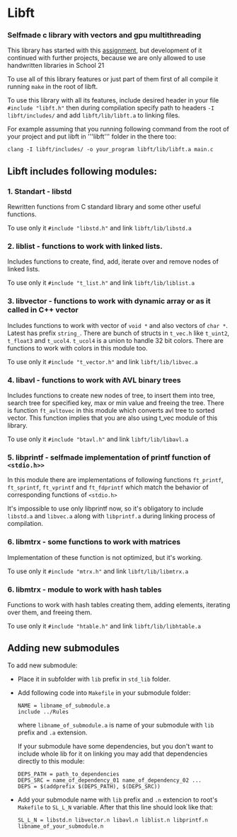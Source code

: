 # Libft
### Selfmade c library with vectors and gpu multithreading
This library has started with this [assignment](/subject/libft.en.pdf), but development of it continued with further projects, because we are only allowed to use handwritten libraries in School 21

To use all of this library features or just part of them first of all compile it running ```make``` in the root of libft.

To use this library with all its features, include desired header in your file ```#include "libft.h"``` then during compilation specify path to headers ```-I libft/includes/``` and add ```libft/lib/libft.a``` to linking files.

For example assuming that you running following command from the root of your project and put libft in '''libft''' folder in the there too:

```clang -I libft/includes/ -o your_program libft/lib/libft.a main.c```

## Libft includes following modules:
### 1. **Standart** - libstd
Rewritten functions from C standard library and some other useful functions. 

To use only it ```#include "libstd.h"``` and link ```libft/lib/libstd.a```

### 2. liblist - functions to work with linked lists.

Includes functions to create, find, add, iterate over and remove nodes of linked lists.

To use only it ```#include "t_list.h"``` and link ```libft/lib/liblist.a```

### 3. libvector - functions to work with dynamic array or as it called in C++ vector

Includes functions to work with vector of ```void *``` and also vectors of ```char *```. Latest has prefix ```string_```.
There are bunch of structs in ```t_vec.h``` like ```t_uint2```, ```t_float3``` and ```t_ucol4```.
```t_ucol4``` is a union to handle 32 bit colors. There are functions to work with colors in this module too.

To use only it ```#include "t_vector.h"``` and link ```libft/lib/libvec.a```

### 4. libavl - functions to work with AVL binary trees

Includes functions to create new nodes of tree, to insert them into tree, search tree for specified key, max or min value
and freeing the tree. There is function ```ft_avltovec``` in this module which converts avl tree to sorted vector. This function implies that you are also using t_vec module of this library.

To use only it ```#include "btavl.h"``` and link ```libft/lib/libavl.a```

### 5. libprintf - selfmade implementation of printf function of ```<stdio.h>>```

In this module there are implementations of following functions ```ft_printf```, ```ft_sprintf```, ```ft_vprintf``` and ```ft_fdprintf``` which match the behavior of corresponding functions of ```<stdio.h>```

It's impossible to use only libprintf now, so it's obligatory to include ```libstd.a``` and ```libvec.a``` along with ``libprintf.a`` during linking process of compilation.

### 6. libmtrx - some functions to work with matrices

Implementation of these function is not optimized, but it's working.

To use only it ```#include "mtrx.h"``` and link ```libft/lib/libmtrx.a```

### 6. libmtrx - module to work with hash tables

Functions to work with hash tables creating them, adding elements, iterating over them, and freeing them.

To use only it ```#include "htable.h"``` and link ```libft/lib/libhtable.a```

## Adding new submodules

To add new submodule:

- Place it in subfolder with ```lib``` prefix in ```std_lib``` folder.

- Add following code into ```Makefile``` in your submodule folder:
  ```
  NAME = libname_of_submodule.a
  include ../Rules
  ```
  where ```libname_of_submodule.a``` is name of your submodule with ```lib``` prefix and ```.a``` extension.

  If your submodule have some dependencies, but you don't want to include whole lib for it on linking you may add that      dependencies directly to this module:

  ```
  DEPS_PATH = path_to_dependencies
  DEPS_SRC = name_of_dependency_01 name_of_dependency_02 ...
  DEPS = $(addprefix $(DEPS_PATH), $(DEPS_SRC))
  ```

- Add your submodule name with ```lib``` prefix and ```.n``` extencion to root's ```Makefile``` to ```SL_L_N``` variable.
  After that this line should look like that:
  ```
  SL_L_N = libstd.n libvector.n libavl.n liblist.n libprintf.n libname_of_your_submodule.n
  ```
